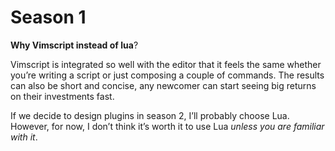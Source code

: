 # Season 1

**Why Vimscript instead of lua**?

Vimscript is integrated so well with the editor that it feels the same whether you’re writing a script or just composing a couple of commands. The results can also be short and concise, any newcomer can start seeing big returns on their investments fast.

If we decide to design plugins in season 2, I’ll probably choose Lua. However, for now, I don’t think it’s worth it to use Lua *unless you are familiar with it*.
